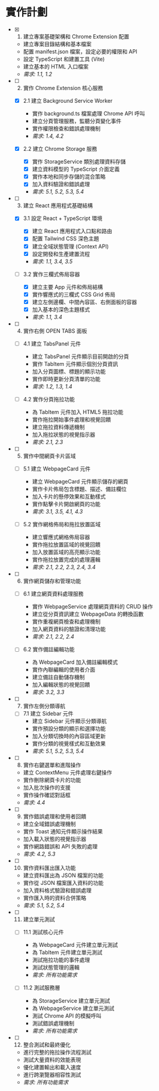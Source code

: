 # 實作計劃

- [x] 1. 建立專案基礎架構和 Chrome Extension 配置
  - 建立專案目錄結構和基本檔案
  - 配置 manifest.json 檔案，設定必要的權限和 API
  - 設定 TypeScript 和建置工具 (Vite)
  - 建立基本的 HTML 入口檔案
  - _需求: 1.1, 1.2_

- [ ] 2. 實作 Chrome Extension 核心服務
  - [x] 2.1 建立 Background Service Worker
    - 實作 background.ts 檔案處理 Chrome API 呼叫
    - 建立分頁管理服務，監聽分頁變化事件
    - 實作權限檢查和錯誤處理機制
    - _需求: 1.4, 4.2_

  - [x] 2.2 建立 Chrome Storage 服務
    - [x] 實作 StorageService 類別處理資料存儲
    - [x] 建立資料模型的 TypeScript 介面定義
    - [x] 實作本地和同步存儲的混合策略
    - [x] 加入資料驗證和錯誤處理
    - _需求: 5.1, 5.2, 5.3, 5.4_

- [ ] 3. 建立 React 應用程式基礎結構
  - [x] 3.1 設定 React + TypeScript 環境
    - [x] 建立 React 應用程式入口點和路由
    - [x] 配置 Tailwind CSS 深色主題
    - [x] 建立全域狀態管理 (Context API)
    - [x] 設定開發和生產建置流程
    - _需求: 1.1, 3.4, 3.5_

  - [ ] 3.2 實作三欄式佈局容器
    - [x] 建立主要 App 元件和佈局結構
    - [x] 實作響應式的三欄式 CSS Grid 佈局
    - [x] 建立左側邊欄、中間內容區、右側面板的容器
    - [x] 加入基本的深色主題樣式
    - _需求: 1.1, 3.4_

- [ ] 4. 實作右側 OPEN TABS 面板
  - [ ] 4.1 建立 TabsPanel 元件
    - 建立 TabsPanel 元件顯示目前開啟的分頁
    - 實作 TabItem 元件顯示個別分頁資訊
    - 加入分頁圖標、標題的顯示功能
    - 實作即時更新分頁清單的功能
    - _需求: 1.2, 1.3, 1.4_

  - [ ] 4.2 實作分頁拖拉功能
    - 為 TabItem 元件加入 HTML5 拖拉功能
    - 實作拖拉開始事件處理和視覺回饋
    - 建立拖拉資料傳遞機制
    - 加入拖拉狀態的視覺指示器
    - _需求: 2.1, 2.3_

- [ ] 5. 實作中間網頁卡片區域
  - [ ] 5.1 建立 WebpageCard 元件
    - 建立 WebpageCard 元件顯示儲存的網頁
    - 實作卡片佈局包含標題、描述、備註欄位
    - 加入卡片的懸停效果和互動樣式
    - 實作點擊卡片開啟網頁的功能
    - _需求: 3.1, 3.5, 4.1, 4.3_

  - [ ] 5.2 實作網格佈局和拖拉放置區域
    - 建立響應式網格佈局容器
    - 實作拖拉放置區域的視覺回饋
    - 加入放置區域的高亮顯示功能
    - 實作拖拉放置完成的處理邏輯
    - _需求: 2.1, 2.2, 2.3, 2.4, 3.4_

- [ ] 6. 實作網頁儲存和管理功能
  - [ ] 6.1 建立網頁資料處理服務
    - 實作 WebpageService 處理網頁資料的 CRUD 操作
    - 建立從分頁資訊建立 WebpageData 的轉換函數
    - 實作重複網頁檢查和處理機制
    - 加入網頁資料的驗證和清理功能
    - _需求: 2.1, 2.2, 2.4_

  - [ ] 6.2 實作備註編輯功能
    - 為 WebpageCard 加入備註編輯模式
    - 實作內聯編輯的使用者介面
    - 建立備註自動儲存機制
    - 加入編輯狀態的視覺回饋
    - _需求: 3.2, 3.3_

- [ ] 7. 實作左側分類導航
  - [ ] 7.1 建立 Sidebar 元件
    - 建立 Sidebar 元件顯示分類導航
    - 實作預設分類的顯示和選擇功能
    - 加入分類切換時的內容區域更新
    - 實作分類的視覺樣式和互動效果
    - _需求: 5.1, 5.2, 5.3, 5.4_

- [ ] 8. 實作右鍵選單和進階操作
  - 建立 ContextMenu 元件處理右鍵操作
  - 實作刪除網頁卡片的功能
  - 加入批次操作的支援
  - 實作操作確認對話框
  - _需求: 4.4_

- [ ] 9. 實作錯誤處理和使用者回饋
  - 建立全域錯誤處理機制
  - 實作 Toast 通知元件顯示操作結果
  - 加入載入狀態的視覺指示器
  - 實作網路錯誤和 API 失敗的處理
  - _需求: 4.2, 5.3_

- [ ] 10. 實作資料匯出匯入功能
  - 建立資料匯出為 JSON 檔案的功能
  - 實作從 JSON 檔案匯入資料的功能
  - 加入資料格式驗證和錯誤處理
  - 實作匯入時的資料合併策略
  - _需求: 5.1, 5.2, 5.4_

- [ ] 11. 建立單元測試
  - [ ] 11.1 測試核心元件
    - 為 WebpageCard 元件建立單元測試
    - 為 TabItem 元件建立單元測試
    - 測試拖拉功能的事件處理
    - 測試狀態管理的邏輯
    - _需求: 所有功能需求_

  - [ ] 11.2 測試服務層
    - 為 StorageService 建立單元測試
    - 為 WebpageService 建立單元測試
    - 測試 Chrome API 的模擬呼叫
    - 測試錯誤處理機制
    - _需求: 所有功能需求_

- [ ] 12. 整合測試和最終優化
  - 進行完整的拖拉操作流程測試
  - 測試大量資料的效能表現
  - 優化建置輸出和載入速度
  - 進行跨瀏覽器相容性測試
  - _需求: 所有功能需求_
